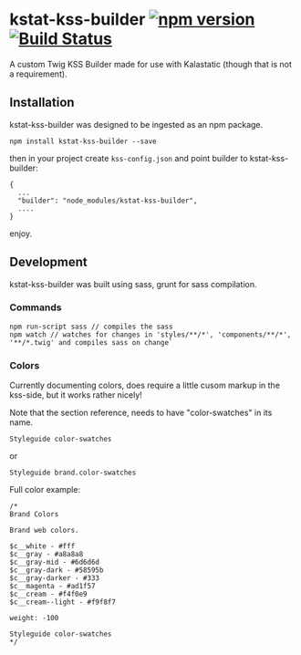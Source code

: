 # kstat-kss-builder [![npm version](https://badge.fury.io/js/kstat-kss-builder.svg)](https://badge.fury.io/js/kstat-kss-builder) [![Build Status](https://travis-ci.org/kalamuna/kstat-kss-builder.svg?branch=master)](https://travis-ci.org/kalamuna/kstat-kss-builder)

A custom Twig KSS Builder made for use with Kalastatic (though that is not a requirement).


## Installation

kstat-kss-builder was designed to be ingested as an npm package.

```
npm install kstat-kss-builder --save
```

then in your project create ```kss-config.json``` and point builder to kstat-kss-builder:
```
{
  ...
  "builder": "node_modules/kstat-kss-builder",
  ....
}
```

enjoy.

## Development

kstat-kss-builder was built using sass, grunt for sass compilation.

### Commands
```
npm run-script sass // compiles the sass
npm watch // watches for changes in 'styles/**/*', 'components/**/*', '**/*.twig' and compiles sass on change`
```

### Colors

Currently documenting colors, does require a little cusom markup in the kss-side, but it works rather nicely!

Note that the section reference, needs to have "color-swatches" in its name.

```
Styleguide color-swatches
```
or
```
Styleguide brand.color-swatches
```

Full color example:

```
/*
Brand Colors

Brand web colors.

$c__white - #fff
$c__gray - #a8a8a8
$c__gray-mid - #6d6d6d
$c__gray-dark - #58595b
$c__gray-darker - #333
$c__magenta - #ad1f57
$c__cream - #f4f0e9
$c__cream--light - #f9f8f7

weight: -100

Styleguide color-swatches
*/
```

